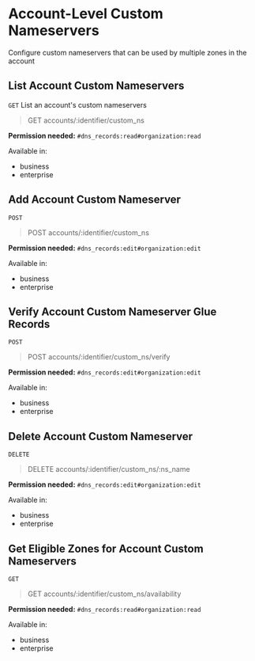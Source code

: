 # Account-Level Custom Nameservers

Configure custom nameservers that can be used by multiple zones in the account

## List Account Custom Nameservers

`GET` List an account's custom nameservers

> GET accounts/:identifier/custom_ns

**Permission needed:** `#dns_records:read#organization:read`

Available in:

* business
* enterprise


## Add Account Custom Nameserver

`POST` 

> POST accounts/:identifier/custom_ns

**Permission needed:** `#dns_records:edit#organization:edit`

Available in:

* business
* enterprise


## Verify Account Custom Nameserver Glue Records

`POST` 

> POST accounts/:identifier/custom_ns/verify

**Permission needed:** `#dns_records:edit#organization:edit`

Available in:

* business
* enterprise


## Delete Account Custom Nameserver

`DELETE` 

> DELETE accounts/:identifier/custom_ns/:ns_name

**Permission needed:** `#dns_records:edit#organization:edit`

Available in:

* business
* enterprise


## Get Eligible Zones for Account Custom Nameservers

`GET` 

> GET accounts/:identifier/custom_ns/availability

**Permission needed:** `#dns_records:read#organization:read`

Available in:

* business
* enterprise

